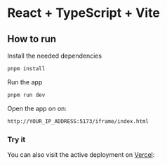 # React + TypeScript + Vite

## How to run
Install the needed dependencies
```bash
pnpm install
```

Run the app
```bash
pnpm run dev
```

Open the app on on:
```bash
http://YOUR_IP_ADDRESS:5173/iframe/index.html
```

### Try it
You can also visit the active deployment on [Vercel](https://react-iframe-mmsdk.vercel.app):  

